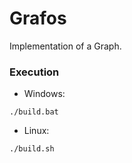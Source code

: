 # Grafos

Implementation of a Graph.

### Execution

  

* Windows:

```./build.bat```

  

* Linux:

```./build.sh```